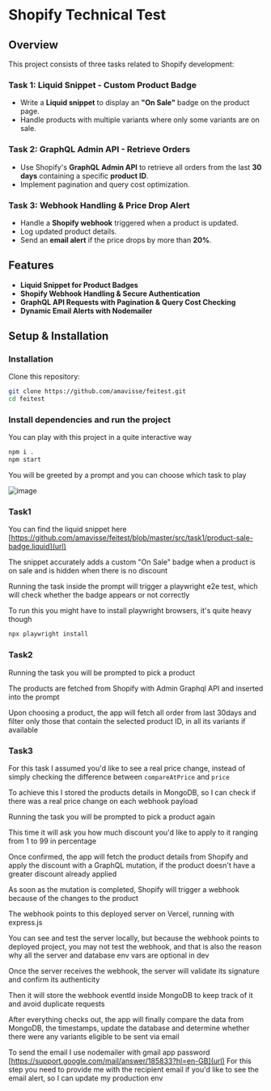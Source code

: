 # Shopify Technical Test

## Overview
This project consists of three tasks related to Shopify development:

### Task 1: Liquid Snippet - Custom Product Badge
- Write a **Liquid snippet** to display an **"On Sale"** badge on the product page.
- Handle products with multiple variants where only some variants are on sale.

### Task 2: GraphQL Admin API - Retrieve Orders
- Use Shopify's **GraphQL Admin API** to retrieve all orders from the last **30 days** containing a specific **product ID**.
- Implement pagination and query cost optimization.

### Task 3: Webhook Handling & Price Drop Alert
- Handle a **Shopify webhook** triggered when a product is updated.
- Log updated product details.
- Send an **email alert** if the price drops by more than **20%**.

## Features
- **Liquid Snippet for Product Badges**
- **Shopify Webhook Handling & Secure Authentication**
- **GraphQL API Requests with Pagination & Query Cost Checking**
- **Dynamic Email Alerts with Nodemailer**

## Setup & Installation

### Installation
Clone this repository:
```sh
git clone https://github.com/amavisse/feitest.git
cd feitest
```

### Install dependencies and run the project
You can play with this project in a quite interactive way
```sh
npm i .
npm start
```

You will be greeted by a prompt and you can choose which task to play

![image](https://github.com/user-attachments/assets/c8b87d68-3180-45c9-a243-605f2b045b70)

### Task1
You can find the liquid snippet here [https://github.com/amavisse/feitest/blob/master/src/task1/product-sale-badge.liquid](url)

The snippet accurately adds a custom "On Sale" badge when a product is on sale and is hidden when there is no discount

Running the task inside the prompt will trigger a playwright e2e test, which will check whether the badge appears or not correctly

To run this you might have to install playwright browsers, it's quite heavy though
```sh
npx playwright install
```

### Task2
Running the task you will be prompted to pick a product

The products are fetched from Shopify with Admin Graphql API and inserted into the prompt

Upon choosing a product, the app will fetch all order from last 30days and filter only those that contain the selected product ID, in all its variants if available

### Task3
For this task I assumed you'd like to see a real price change, instead of simply checking the difference between ```compareAtPrice``` and ```price``` 

To achieve this I stored the products details in MongoDB, so I can check if there was a real price change on each webhook payload

Running the task you will be prompted to pick a product again

This time it will ask you how much discount you'd like to apply to it ranging from 1 to 99 in percentage

Once confirmed, the app will fetch the product details from Shopify and apply the discount with a GraphQL mutation, if the product doesn't have a greater discount already applied

As soon as the mutation is completed, Shopify will trigger a webhook because of the changes to the product

The webhook points to this deployed server on Vercel, running with express.js

You can see and test the server locally, but because the webhook points to deployed project, you may not test the webhook, and that is also the reason why all the server and database env vars are optional in dev

Once the server receives the webhook, the server will validate its signature and confirm its authenticity

Then it will store the webhook eventId inside MongoDB to keep track of it and avoid duplicate requests

After everything checks out, the app will finally compare the data from MongoDB, the timestamps, update the database and determine whether there were any variants eligible to be sent via email

To send the email I use nodemailer with gmail app password [https://support.google.com/mail/answer/185833?hl=en-GB](url)
For this step you need to provide me with the recipient email if you'd like to see the email alert, so I can update my production env



